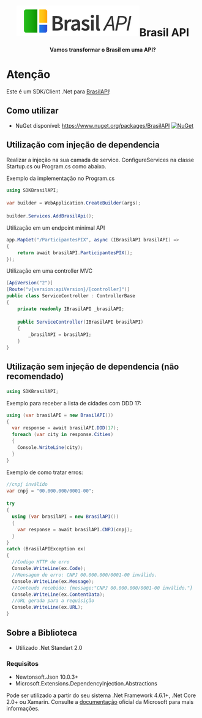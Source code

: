 <h1 align="center"><img src="https://raw.githubusercontent.com/BrasilAPI/BrasilAPI/master/public/brasilapi-logo-small.png">Brasil API</h1>

<div align="center">
  <p>
    <strong>Vamos transformar o Brasil em uma API?</strong>
  </p>
</div>

# Atenção
Este é um SDK/Client .Net para <a href="https://github.com/BrasilAPI/BrasilAPI" target="_blank">BrasilAPI</a>!

## Como utilizar
* NuGet disponível: https://www.nuget.org/packages/BrasilAPI [![NuGet](https://img.shields.io/nuget/v/BrasilAPI.svg)](https://www.nuget.org/packages/BrasilAPI/)


## Utilização com injeção de dependencia

Realizar a injeção na sua camada de service. 
ConfigureServices na classe Startup.cs ou Program.cs como abaixo.

Exemplo da implementação no Program.cs
``` cs
using SDKBrasilAPI;

var builder = WebApplication.CreateBuilder(args);

builder.Services.AddBrasilApi();
``` 

Utilização em um endpoint minimal API
``` cs
app.MapGet("/ParticipantesPIX", async (IBrasilAPI brasilAPI) =>
{ 
    return await brasilAPI.ParticipantesPIX();
});
``` 

Utilização em uma controller MVC
``` cs 
[ApiVersion("2")]
[Route("v{version:apiVersion}/[controller]")]
public class ServiceController : ControllerBase
{ 
	private readonly IBrasilAPI _brasilAPI;

	public ServiceController(IBrasilAPI brasilAPI)
	{
		_brasilAPI = brasilAPI; 
	}
}
```
 
 
## Utilização sem injeção de dependencia (não recomendado)

``` cs
using SDKBrasilAPI;
``` 

Exemplo para receber a lista de cidades com DDD 17:
``` cs
using (var brasilAPI = new BrasilAPI())
{
  var response = await brasilAPI.DDD(17);
  foreach (var city in response.Cities)
  {
    Console.WriteLine(city);
  }
}
```

Exemplo de como tratar erros:
``` cs
//cnpj inválido
var cnpj = "00.000.000/0001-00";

try
{
  using (var brasilAPI = new BrasilAPI())
  {
    var response = await brasilAPI.CNPJ(cnpj);
  }
}
catch (BrasilAPIException ex)
{
  //Codigo HTTP de erro
  Console.WriteLine(ex.Code);
  //Mensagem de erro: CNPJ 00.000.000/0001-00 inválido.
  Console.WriteLine(ex.Message);
  //Conteudo recebido: {message:"CNPJ 00.000.000/0001-00 inválido."}
  Console.WriteLine(ex.ContentData);
  //URL gerada para a requisição
  Console.WriteLine(ex.URL);
} 
```


## Sobre a Biblioteca
- Utilizado .Net Standart 2.0 
### Requisitos
- Newtonsoft.Json 10.0.3+
- Microsoft.Extensions.DependencyInjection.Abstractions 

Pode ser utilizado a partir do seu sistema .Net Framework 4.6.1+, .Net Core 2.0+ ou Xamarin. Consulte a <a href="https://docs.microsoft.com/en-us/dotnet/standard/net-standard" target="_blank">documentação</a> oficial da Microsoft para mais informações.


